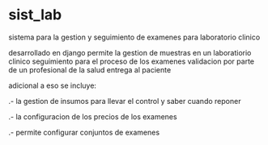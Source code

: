# sist_lab
sistema para la gestion y seguimiento de examenes para laboratorio clinico

desarrollado en django
permite la gestion de muestras en un laboratiorio clinico
seguimiento para el proceso de los examenes
validacion por parte de un profesional de la salud
entrega al paciente

adicional a eso se incluye:

.- la gestion de insumos para llevar el control y saber cuando reponer

.- la configuracion de los precios de los examenes

.- permite configurar conjuntos de examenes
